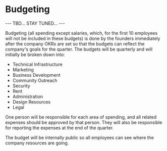 # Budgeting

--- TBD... STAY TUNED... --- 

Budgeting (all spending except salaries, which, for the first 10 employees will not be included in these budgets) is done by the founders immediately after the company OKRs are set so that the budgets can reflect the company's goals for the quarter. The budgets will be quarterly and will initially be broken down into:

* Technical Infrastructure
* Marketing
* Business Development
* Community Outreach
* Security
* Rent
* Administration
* Design Resources
* Legal

One person will be responsible for each area of spending, and all related expenses should be approved by that person. They will also be responsible for reporting the expenses at the end of the quarter.

The budget will be internally public so all employees can see where the company resources are going.
